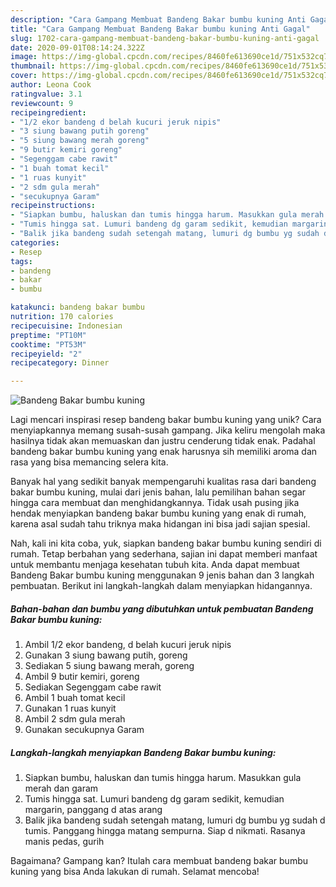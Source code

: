 ```yaml
---
description: "Cara Gampang Membuat Bandeng Bakar bumbu kuning Anti Gagal"
title: "Cara Gampang Membuat Bandeng Bakar bumbu kuning Anti Gagal"
slug: 1702-cara-gampang-membuat-bandeng-bakar-bumbu-kuning-anti-gagal
date: 2020-09-01T08:14:24.322Z
image: https://img-global.cpcdn.com/recipes/8460fe613690ce1d/751x532cq70/bandeng-bakar-bumbu-kuning-foto-resep-utama.jpg
thumbnail: https://img-global.cpcdn.com/recipes/8460fe613690ce1d/751x532cq70/bandeng-bakar-bumbu-kuning-foto-resep-utama.jpg
cover: https://img-global.cpcdn.com/recipes/8460fe613690ce1d/751x532cq70/bandeng-bakar-bumbu-kuning-foto-resep-utama.jpg
author: Leona Cook
ratingvalue: 3.1
reviewcount: 9
recipeingredient:
- "1/2 ekor bandeng d belah kucuri jeruk nipis"
- "3 siung bawang putih goreng"
- "5 siung bawang merah goreng"
- "9 butir kemiri goreng"
- "Segenggam cabe rawit"
- "1 buah tomat kecil"
- "1 ruas kunyit"
- "2 sdm gula merah"
- "secukupnya Garam"
recipeinstructions:
- "Siapkan bumbu, haluskan dan tumis hingga harum. Masukkan gula merah dan garam"
- "Tumis hingga sat. Lumuri bandeng dg garam sedikit, kemudian margarin, panggang d atas arang"
- "Balik jika bandeng sudah setengah matang, lumuri dg bumbu yg sudah d tumis. Panggang hingga matang sempurna. Siap d nikmati. Rasanya manis pedas, gurih"
categories:
- Resep
tags:
- bandeng
- bakar
- bumbu

katakunci: bandeng bakar bumbu 
nutrition: 170 calories
recipecuisine: Indonesian
preptime: "PT10M"
cooktime: "PT53M"
recipeyield: "2"
recipecategory: Dinner

---
```



![Bandeng Bakar bumbu kuning](https://img-global.cpcdn.com/recipes/8460fe613690ce1d/751x532cq70/bandeng-bakar-bumbu-kuning-foto-resep-utama.jpg)

Lagi mencari inspirasi resep bandeng bakar bumbu kuning yang unik? Cara menyiapkannya memang susah-susah gampang. Jika keliru mengolah maka hasilnya tidak akan memuaskan dan justru cenderung tidak enak. Padahal bandeng bakar bumbu kuning yang enak harusnya sih memiliki aroma dan rasa yang bisa memancing selera kita.



Banyak hal yang sedikit banyak mempengaruhi kualitas rasa dari bandeng bakar bumbu kuning, mulai dari jenis bahan, lalu pemilihan bahan segar hingga cara membuat dan menghidangkannya. Tidak usah pusing jika hendak menyiapkan bandeng bakar bumbu kuning yang enak di rumah, karena asal sudah tahu triknya maka hidangan ini bisa jadi sajian spesial.


Nah, kali ini kita coba, yuk, siapkan bandeng bakar bumbu kuning sendiri di rumah. Tetap berbahan yang sederhana, sajian ini dapat memberi manfaat untuk membantu menjaga kesehatan tubuh kita. Anda dapat membuat Bandeng Bakar bumbu kuning menggunakan 9 jenis bahan dan 3 langkah pembuatan. Berikut ini langkah-langkah dalam menyiapkan hidangannya.

<!--inarticleads1-->

##### Bahan-bahan dan bumbu yang dibutuhkan untuk pembuatan Bandeng Bakar bumbu kuning:

1. Ambil 1/2 ekor bandeng, d belah kucuri jeruk nipis
1. Gunakan 3 siung bawang putih, goreng
1. Sediakan 5 siung bawang merah, goreng
1. Ambil 9 butir kemiri, goreng
1. Sediakan Segenggam cabe rawit
1. Ambil 1 buah tomat kecil
1. Gunakan 1 ruas kunyit
1. Ambil 2 sdm gula merah
1. Gunakan secukupnya Garam




<!--inarticleads2-->

##### Langkah-langkah menyiapkan Bandeng Bakar bumbu kuning:

1. Siapkan bumbu, haluskan dan tumis hingga harum. Masukkan gula merah dan garam
1. Tumis hingga sat. Lumuri bandeng dg garam sedikit, kemudian margarin, panggang d atas arang
1. Balik jika bandeng sudah setengah matang, lumuri dg bumbu yg sudah d tumis. Panggang hingga matang sempurna. Siap d nikmati. Rasanya manis pedas, gurih




Bagaimana? Gampang kan? Itulah cara membuat bandeng bakar bumbu kuning yang bisa Anda lakukan di rumah. Selamat mencoba!
